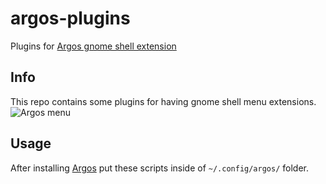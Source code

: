 # argos-plugins
Plugins for [Argos gnome shell extension](https://extensions.gnome.org/extension/1176/argos/)

## Info

This repo contains some plugins for having gnome shell menu extensions.
![Argos menu](https://user-images.githubusercontent.com/47392003/66555140-2e4e3600-eb1c-11e9-8edb-1b3e80c656b2.png)

## Usage
After installing [Argos](https://extensions.gnome.org/extension/1176/argos/) put these scripts inside of `~/.config/argos/` folder.
